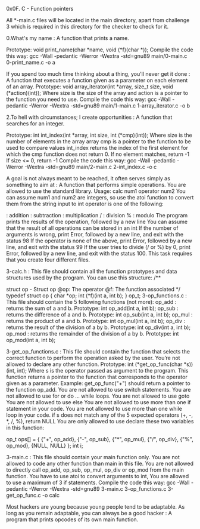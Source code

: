 0x0F. C - Function pointers

All *-main.c files will be located in the main directory, apart from challenge 3 which is required in this directory for the checker to check for it.

0.What's my name : A function that prints a name.

Prototype: void print_name(char *name, void (*f)(char *)); Compile the code this way: gcc -Wall -pedantic -Werror -Wextra -std=gnu89 main/0-main.c 0-print_name.c -o a

If you spend too much time thinking about a thing, you'll never get it done : A function that executes a function given as a parameter on each element of an array.
Prototype: void array_iterator(int *array, size_t size, void (*action)(int)); Where size is the size of the array and action is a pointer to the function you need to use. Compile the code this way: gcc -Wall -pedantic -Werror -Wextra -std=gnu89 main/1-main.c 1-array_iterator.c -o b

2.To hell with circumstances; I create opportunities : A function that searches for an integer.

Prototype: int int_index(int *array, int size, int (*cmp)(int)); Where size is the number of elements in the array array cmp is a pointer to the function to be used to compare values int_index returns the index of the first element for which the cmp function does not return 0. If no element matches, return -1 If size <= 0, return -1 Compile the code this way: gcc -Wall -pedantic -Werror -Wextra -std=gnu89 main/2-main.c 2-int_index.c -o c

A goal is not always meant to be reached, it often serves simply as something to aim at : A function that performs simple operations.
You are allowed to use the standard library. Usage: calc num1 operator num2 You can assume num1 and num2 are integers, so use the atoi function to convert them from the string input to int operator is one of the following:

: addition
: subtraction
: multiplication / : division % : modulo The program prints the results of the operation, followed by a new line You can assume that the result of all operations can be stored in an int If the number of arguments is wrong, print Error, followed by a new line, and exit with the status 98 If the operator is none of the above, print Error, followed by a new line, and exit with the status 99 If the user tries to divide (/ or %) by 0, print Error, followed by a new line, and exit with the status 100.
This task requires that you create four different files.

3-calc.h : This file should contain all the function prototypes and data structures used by the program. You can use this structure: /**

struct op - Struct op
@op: The operator
@f: The function associated */ typedef struct op { char *op; int (*f)(int a, int b); } op_t;
3-op_functions.c : This file should contain the 5 following functions (not more): op_add : returns the sum of a and b. Prototype: int op_add(int a, int b); op_sub : returns the difference of a and b. Prototype: int op_sub(int a, int b); op_mul : returns the product of a and b. Prototype: int op_mul(int a, int b); op_div : returns the result of the division of a by b. Prototype: int op_div(int a, int b); op_mod : returns the remainder of the division of a by b. Prototype: int op_mod(int a, int b);

3-get_op_functions.c : This file should contain the function that selects the correct function to perform the operation asked by the user. You’re not allowed to declare any other function. Prototype: int (*get_op_func(char *s))(int, int); Where s is the operator passed as argument to the program. This function returns a pointer to the function that corresponds to the operator given as a parameter. Example: get_op_func("+") should return a pointer to the function op_add. You are not allowed to use switch statements. You are not allowed to use for or do ... while loops. You are not allowed to use goto You are not allowed to use else You are not allowed to use more than one if statement in your code. You are not allowed to use more than one while loop in your code. if s does not match any of the 5 expected operators (+, -, *, /, %), return NULL You are only allowed to use declare these two variables in this function:

op_t ops[] = { {"+", op_add}, {"-", op_sub}, {"*", op_mul}, {"/", op_div}, {"%", op_mod}, {NULL, NULL} }; int i;

3-main.c : This file should contain your main function only. You are not allowed to code any other function than main in this file. You are not allowed to directly call op_add, op_sub, op_mul, op_div or op_mod from the main function. You have to use atoi to convert arguments to int, You are allowed to use a maximum of 3 if statements. Compile the code this way: gcc -Wall -pedantic -Werror -Wextra -std=gnu89 3-main.c 3-op_functions.c 3-get_op_func.c -o calc

Most hackers are young because young people tend to be adaptable. As long as you remain adaptable, you can always be a good hacker : A program that prints opcodes of its own main function.
